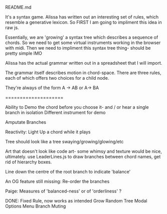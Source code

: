 README.md

It's a syntax game.
Alissa has written out an interesting set of rules, which resemble a generative lexicon. 
So FIRST I am going to impliment this idea in raw js. 

Essentially, we are 'growing' a syntax tree which describes a sequence of chords. 
So we need to get some virtual instruments working in the browser with midi.
Then we need to impliment this syntax tree thing- should be pretty simple IMO

Alissa has the actual grammar written out in a spreadsheet that I will import. 

The grammar itself describes motion in chord-space. There are three rules, each of which offers two choices for a child node. 

They're always of the form A -> AB or A-> BA


====================

Ability to Demo the chord before you choose it- 
	and / or hear a single branch in isolation
	Different instrument for demo 

Amputate Branches

Reactivity: Light Up a chord while it plays

Tree should look like a tree swaying/growing/glowing/etc

Art that doesn't look like code art- some whimsy and texture would be nice, ultimately. 
	use LeaderLines.js to draw branches between chord names, get rid of hierarchy boxes. 

Line down the centre of the root branch to indicate 'balance'

An OG feature still missing: Re-order the branches

Paige: Measures of 'balanced-ness' or of 'orderliness' ?



DONE:
	Fixed Rule, now works as intended
	Grow Random Tree
	Modal Options Menu
	Branch Muting
